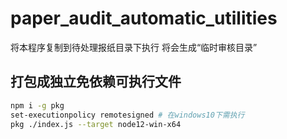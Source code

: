 # paper_audit_automatic_utilities
将本程序复制到待处理报纸目录下执行
将会生成“临时审核目录”

## 打包成独立免依赖可执行文件
```bash
npm i -g pkg
set-executionpolicy remotesigned # 在windows10下需执行
pkg ./index.js --target node12-win-x64
```